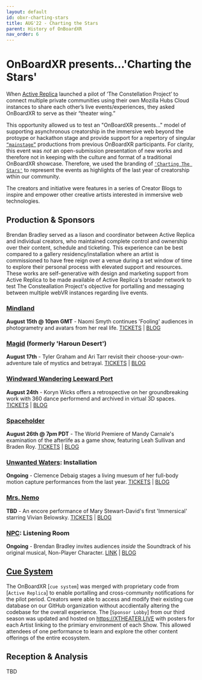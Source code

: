 ```yaml
---
layout: default
id: obxr-charting-stars
title: AUG'22 - Charting the Stars
parent: History of OnBoardXR
nav_order: 6
---
```


# OnBoardXR presents...'Charting the Stars'
When [Active Replica](./active-replica.md) launched a pilot of ‘The Constellation Project’ to connect multiple private communities using their own Mozilla Hubs Cloud instances to share each other’s live events/experiences, they asked OnBoardXR to serve as their “theater wing.” 

This opportunity allowed us to test an "OnBoardXR presents..." model of supporting asynchronous creatorship in the immersive web beyond the protoype or hackathon stage and provide support for a repertory of singular [`“mainstage”`]() productions from previous OnBoardXR participants. For clarity, this event was *not* an open-submission presentation of new works and therefore not in keeping with the culture and format of a traditional OnBoardXR showcase. Therefore, we used the branding of [`'Charting The Stars'`]() to represent the events as highlights of the last year of creatorship wthin our community.

The creators and initiative were features in a series of Creator Blogs to inspire and empower other creative artists interested in immersive web technologies. 

## Production & Sponsors
Brendan Bradley served as a liason and coordinator between Active Replica and individual creators, who maintained complete control and ownership over their content, schedule and ticketing. This experience can be best compared to a gallery residency/installation where an artist is commissioned to have free reign over a venue during a set window of time to explore their personal process with elevated support and resources. These works are self-generative with design and marketing support from Active Replica to be made available of Active Replica's broader network to test The Consteallation Project's objective for portalling and messaging between multiple webVR instances regarding live events. 

### [Mindland](./naomi-smyth.md)
**August 15th @ 10pm GMT** - Naomi Smyth continues 'Fooling' audiences in photogrametry and avatars from her real life. [TICKETS]() | [BLOG]()
### [Magid](./active-replica.md) (formerly 'Haroun Desert')
**August 17th** - Tyler Graham and Ari Tarr revisit their choose-your-own-adventure tale of mystics and betrayal. [TICKETS]() | [BLOG]()
### [Windward Wandering Leeward Port](./koryn-wicks.md)
**August 24th** - Koryn Wicks offers a retrospective on her groundbreaking work with 360 dance performend and archived in virtual 3D spaces. [TICKETS]() | [BLOG]()
### [Spaceholder](./mandy-carnales.md)
**August 26th @ 7pm PDT** - The World Premiere of Mandy Carnale's examination of the afterlife as a game show, featuring Leah Sullivan and Braden Roy. [TICKETS]() | [BLOG]()
### [Unwanted Waters](./unwired-dance.md): Installation
**Ongoing** - Clemence Debaig stages a living muesum of her full-body motion capture performances from the last year. [TICKETS]() | [BLOG]()
### [Mrs. Nemo](./mrs-nemo.md)
**TBD** - An encore performance of Mary Stewart-David's first 'Immersical' starring Vivian Belowsky. [TICKETS]() | [BLOG]()
### [NPC](./non-player-character.md): Listening Room
**Ongoing** - Brendan Bradley invites audiences *inside* the Soundtrack of his original musical, Non-Player Character. [LINK]() | [BLOG]()

## [Cue System](./glossary-cue-system.md)
The OnBoardXR [`cue system`] was merged with proprietary code from [`Active Replica`] to enable portalling and cross-community notifications for the pilot period. Creators were able to access and modify their existing cue database on our GitHub organization without accdientally altering the codebase for the overall experience. The [`Sponsor Lobby`] from our third season was updated and hosted on https://XTHEATER.LIVE with posters for each Artist linking to the primiary environment of each Show. This allowed attendees of one performance to learn and explore the other content offerings of the entire ecosystem. 

## Reception & Analysis
TBD
